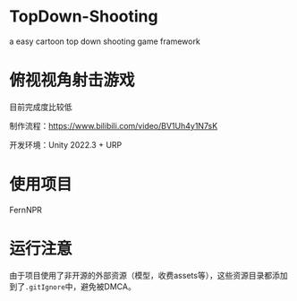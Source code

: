 # TopDown-Shooting

a easy cartoon top down shooting game framework

# 俯视视角射击游戏

目前完成度比较低

制作流程：https://www.bilibili.com/video/BV1Uh4y1N7sK

开发环境：Unity 2022.3 + URP

# 使用项目

FernNPR

# 运行注意

由于项目使用了非开源的外部资源（模型，收费assets等），这些资源目录都添加到了`.gitIgnore`中，避免被DMCA。